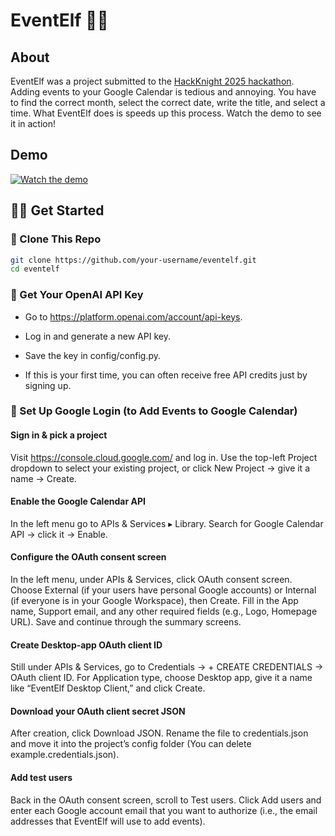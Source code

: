 # EventElf 🧙‍♂️

## About

EventElf was a project submitted to the [HackKnight 2025 hackathon](https://devpost.com/software/eventelf).
Adding events to your Google Calendar is tedious and annoying. You have to find the correct month, select the correct date, write the title, and select a time. What EventElf does is speeds up this process. Watch the demo to see it in action!

## Demo

[![Watch the demo](https://img.youtube.com/vi/93ZifA7hrtQ/0.jpg)](https://www.youtube.com/watch?v=93ZifA7hrtQ)

## 🧙‍♂️ Get Started

### 🚀 Clone This Repo
```bash
git clone https://github.com/your-username/eventelf.git
cd eventelf
```
### 🔑 Get Your OpenAI API Key

* Go to https://platform.openai.com/account/api-keys.

* Log in and generate a new API key.

* Save the key in config/config.py.

* If this is your first time, you can often receive free API credits just by signing up.

### 📆 Set Up Google Login (to Add Events to Google Calendar)

#### Sign in & pick a project
Visit https://console.cloud.google.com/ and log in.
Use the top-left Project dropdown to select your existing project, or click New Project → give it a name → Create.

#### Enable the Google Calendar API
In the left menu go to APIs & Services ▸ Library.
Search for Google Calendar API → click it → Enable.

#### Configure the OAuth consent screen
In the left menu, under APIs & Services, click OAuth consent screen.
Choose External (if your users have personal Google accounts) or Internal (if everyone is in your Google Workspace), then Create.
Fill in the App name, Support email, and any other required fields (e.g., Logo, Homepage URL).
Save and continue through the summary screens.

#### Create Desktop‑app OAuth client ID
Still under APIs & Services, go to Credentials → + CREATE CREDENTIALS → OAuth client ID.
For Application type, choose Desktop app, give it a name like “EventElf Desktop Client,” and click Create.

#### Download your OAuth client secret JSON
After creation, click Download JSON.
Rename the file to credentials.json and move it into the project’s config folder (You can delete example.credentials.json).

#### Add test users
Back in the OAuth consent screen, scroll to Test users.
Click Add users and enter each Google account email that you want to authorize (i.e., the email addresses that EventElf will use to add events).

